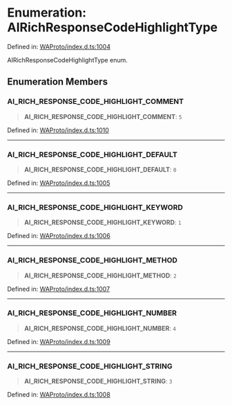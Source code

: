 # Enumeration: AIRichResponseCodeHighlightType

Defined in: [WAProto/index.d.ts:1004](https://github.com/Fokusdotid/Baileys/blob/4cdf75fe48f9b13e8084d341633612ce49e934bd/WAProto/index.d.ts#L1004)

AIRichResponseCodeHighlightType enum.

## Enumeration Members

### AI\_RICH\_RESPONSE\_CODE\_HIGHLIGHT\_COMMENT

> **AI\_RICH\_RESPONSE\_CODE\_HIGHLIGHT\_COMMENT**: `5`

Defined in: [WAProto/index.d.ts:1010](https://github.com/Fokusdotid/Baileys/blob/4cdf75fe48f9b13e8084d341633612ce49e934bd/WAProto/index.d.ts#L1010)

***

### AI\_RICH\_RESPONSE\_CODE\_HIGHLIGHT\_DEFAULT

> **AI\_RICH\_RESPONSE\_CODE\_HIGHLIGHT\_DEFAULT**: `0`

Defined in: [WAProto/index.d.ts:1005](https://github.com/Fokusdotid/Baileys/blob/4cdf75fe48f9b13e8084d341633612ce49e934bd/WAProto/index.d.ts#L1005)

***

### AI\_RICH\_RESPONSE\_CODE\_HIGHLIGHT\_KEYWORD

> **AI\_RICH\_RESPONSE\_CODE\_HIGHLIGHT\_KEYWORD**: `1`

Defined in: [WAProto/index.d.ts:1006](https://github.com/Fokusdotid/Baileys/blob/4cdf75fe48f9b13e8084d341633612ce49e934bd/WAProto/index.d.ts#L1006)

***

### AI\_RICH\_RESPONSE\_CODE\_HIGHLIGHT\_METHOD

> **AI\_RICH\_RESPONSE\_CODE\_HIGHLIGHT\_METHOD**: `2`

Defined in: [WAProto/index.d.ts:1007](https://github.com/Fokusdotid/Baileys/blob/4cdf75fe48f9b13e8084d341633612ce49e934bd/WAProto/index.d.ts#L1007)

***

### AI\_RICH\_RESPONSE\_CODE\_HIGHLIGHT\_NUMBER

> **AI\_RICH\_RESPONSE\_CODE\_HIGHLIGHT\_NUMBER**: `4`

Defined in: [WAProto/index.d.ts:1009](https://github.com/Fokusdotid/Baileys/blob/4cdf75fe48f9b13e8084d341633612ce49e934bd/WAProto/index.d.ts#L1009)

***

### AI\_RICH\_RESPONSE\_CODE\_HIGHLIGHT\_STRING

> **AI\_RICH\_RESPONSE\_CODE\_HIGHLIGHT\_STRING**: `3`

Defined in: [WAProto/index.d.ts:1008](https://github.com/Fokusdotid/Baileys/blob/4cdf75fe48f9b13e8084d341633612ce49e934bd/WAProto/index.d.ts#L1008)

